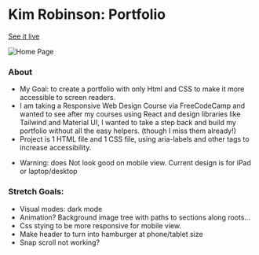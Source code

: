 # Kim Robinson: Portfolio

[See it live](https://kimmykokonut.github.io/my-portfolio/)

![Home Page](./static/images/screenshot.png)

### About

- My Goal: to create a portfolio with only Html and CSS to make it more accessible to screen readers.
- I am taking a Responsive Web Design Course via FreeCodeCamp and wanted to see after my courses using React and design libraries like Tailwind and Material UI, I wanted to take a step back and build my portfolio without all the easy helpers. (though I miss them already!)
- Project is 1 HTML file and 1 CSS file, using aria-labels and other tags to increase accessibility.

* Warning: does Not look good on mobile view. Current design is for iPad or laptop/desktop

### Stretch Goals:
* Visual modes: dark mode
* Animation? Background image tree with paths to sections along roots...
* Css stying to be more responsive for mobile view.
* Make header to turn into hamburger at phone/tablet size
* Snap scroll not working?